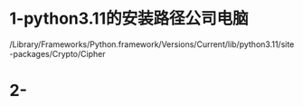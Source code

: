 # 1-python3.11的安装路径公司电脑

/Library/Frameworks/Python.framework/Versions/Current/lib/python3.11/site-packages/Crypto/Cipher


# 2- 
